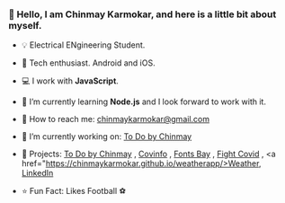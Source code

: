 ### :man: Hello, I am Chinmay Karmokar, and here is a little bit about myself.

- :bulb: Electrical ENgineering Student.

- :iphone: Tech enthusiast. Android and iOS.

- :computer: I work with <b>JavaScript</b>.

- 🌱 I’m currently learning <b>Node.js</b> and I look forward to work with it.

- :email: How to reach me: chinmaykarmokar@gmail.com

- 🔭 I’m currently working on: <a href="https://todobychinmay.herokuapp.com/">To Do by Chinmay</a>

- :pencil: Projects: <a href="https://todobychinmay.herokuapp.com/">To Do by Chinmay</a> , <a href="https://covinfoin.herokuapp.com/">Covinfo</a> , <a href="https://chinmaykarmokar.github.io/fonts/#/">Fonts Bay</a> , <a href="https://fightwithcovid.github.io/">Fight Covid</a> , <a href="https://chinmaykarmokar.github.io/weatherapp/>Weather</a>, <a href="https://www.linkedin.com/in/chinmay-karmokar-b0042b174/">LinkedIn</a>

- :star: Fun Fact: Likes Football :soccer:

